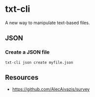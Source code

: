 # txt-cli

A new way to manipulate text-based files.

## JSON

### Create a JSON file

```
txt-cli json create myfile.json
```

## Resources

- https://github.com/AlecAivazis/survey
